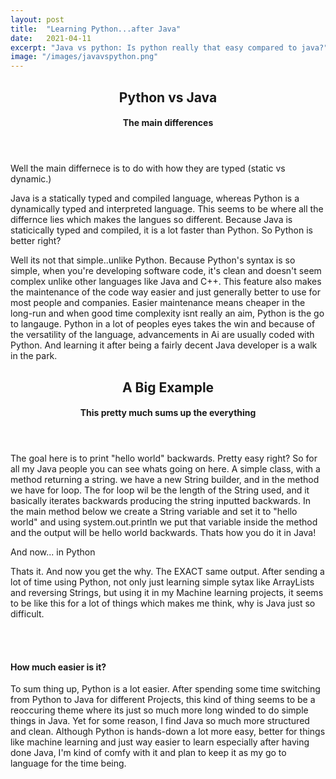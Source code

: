 ```yaml
---
layout: post
title:  "Learning Python...after Java"
date:   2021-04-11
excerpt: "Java vs python: Is python really that easy compared to java?"
image: "/images/javavspython.png"
---
```



  <header>
  <h2>Python vs Java</h2>
  <h4>The main differences</h4>
  </header>
  <p>Well the main differnece is to do with how they are typed (static vs dynamic.) </p>
  <p>Java is a statically typed and compiled language, whereas Python is a dynamically typed and interpreted language. This  seems to be where all the differnce lies which makes the langues so different. Because Java is staticically typed and compiled, it is a lot faster than Python. So Python is better right?</p>
  <p> Well its not that simple..unlike Python. Because Python's syntax is so simple, when you're developing software code, it's clean and doesn't seem complex unlike other languages like Java and C++. This feature also makes the maintenance of the code way easier and just generally better to use for most people and companies. Easier maintenance means cheaper in the long-run and when good time complexity isnt really an aim,
  Python is the go to langauge. Python in a lot of peoples eyes takes the win and because of the versatility of the language, advancements in Ai are usually coded with Python. And learning it after being a fairly decent Java developer is a walk in the park.</p>


  <header>
  <h2>A Big Example</h2>
  <h4>This pretty much sums up the everything</h4>
  </header>
  <p><span class="image left"><img src="{{ "/images/JavaString.png" | absolute_url }}" alt="" /></span>The goal here is to print "hello world" backwards. Pretty easy right? So for all my Java people you can see whats going on here. A  simple class, with a method returning a string. we have a new String builder, and in the method we have for loop.
  The for loop wil be the length of the String used, and it basically iterates backwards producing the string inputted backwards. In the main method below we create a String variable and set it to "hello world" and using system.out.println we put that variable inside the method and the output will be hello world backwards. Thats how you do it in Java!
  </p>


  And now... in Python

  <p><span class="image right"><img src="{{ "/images/PythonString.png" | absolute_url }}" alt="" /></span>Thats it. And now you get the why. The EXACT same output. After sending a lot of time using Python, not only just learning simple sytax like ArrayLists and reversing Strings, but using it in my Machine learning projects, it seems to be like this for a lot of things which makes me think, why is Java just so difficult.
  </p>
  <br>
  <br>



  <h4>How much easier is it?</h4>
  <p> To sum thing up, Python is a lot easier. After spending some time switching from Python to Java for different Projects, this kind of thing seems to be a reoccuring theme where its just so much more long winded to do simple things in Java. Yet for some reason, I find Java so much more structured and clean. Although Python is hands-down a lot more easy, better for things like machine learning and just way easier to learn especially after having done Java,
   I'm kind of comfy with it and plan to keep it as my go to language for the time being.
